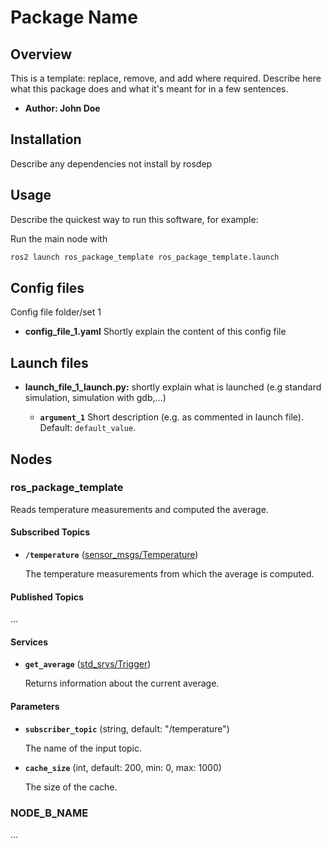 <!-- Template From Here
https://github.com/leggedrobotics/ros_best_practices/blob/main/ros_package_template/README.md
-->

# Package Name

## Overview

This is a template: replace, remove, and add where required. Describe here what this package does and what it's meant for in a few sentences.

* **Author: John Doe**

## Installation

Describe any dependencies not install by rosdep

## Usage

Describe the quickest way to run this software, for example:

Run the main node with

```bash
ros2 launch ros_package_template ros_package_template.launch
```

## Config files

Config file folder/set 1

* **config_file_1.yaml** Shortly explain the content of this config file

## Launch files

* **launch_file_1_launch.py:** shortly explain what is launched (e.g standard simulation, simulation with gdb,...)

  * **`argument_1`** Short description (e.g. as commented in launch file). Default: `default_value`.

## Nodes

### ros_package_template

Reads temperature measurements and computed the average.

#### Subscribed Topics

* **`/temperature`** ([sensor_msgs/Temperature])

    The temperature measurements from which the average is computed.

#### Published Topics

...

#### Services

* **`get_average`** ([std_srvs/Trigger])

    Returns information about the current average.

#### Parameters

* **`subscriber_topic`** (string, default: "/temperature")

    The name of the input topic.

* **`cache_size`** (int, default: 200, min: 0, max: 1000)

    The size of the cache.

### NODE_B_NAME

...

[std_srvs/Trigger]: http://docs.ros.org/api/std_srvs/html/srv/Trigger.html
[sensor_msgs/Temperature]: http://docs.ros.org/api/sensor_msgs/html/msg/Temperature.html
